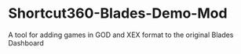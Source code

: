 # Shortcut360-Blades-Demo-Mod
A tool for adding games in GOD and XEX format to the original Blades Dashboard
